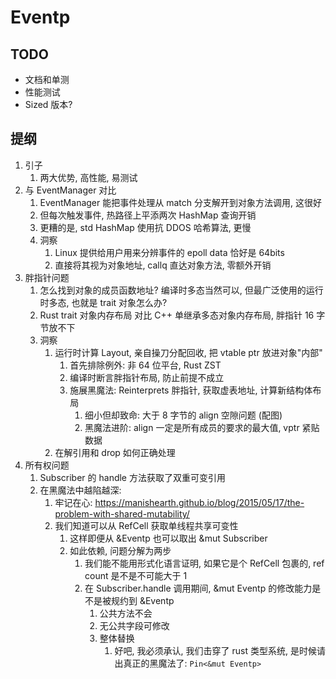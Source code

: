 # Eventp

## TODO

- 文档和单测
- 性能测试
- Sized 版本?

## 提纲

1. 引子
    1. 两大优势, 高性能, 易测试
2. 与 EventManager 对比
    1. EventManager 能把事件处理从 match 分支解开到对象方法调用, 这很好
    2. 但每次触发事件, 热路径上平添两次 HashMap 查询开销
    3. 更糟的是, std HashMap 使用抗 DDOS 哈希算法, 更慢
    4. 洞察
        1. Linux 提供给用户用来分辨事件的 epoll data 恰好是 64bits
        2. 直接将其视为对象地址, callq 直达对象方法, 零额外开销
3. 胖指针问题
    1. 怎么找到对象的成员函数地址? 编译时多态当然可以, 但最广泛使用的运行时多态, 也就是 trait 对象怎么办?
    2. Rust trait 对象内存布局 对比 C++ 单继承多态对象内存布局, 胖指针 16 字节放不下
    3. 洞察
        1. 运行时计算 Layout, 亲自操刀分配回收, 把 vtable ptr 放进对象"内部"
            1. 首先排除例外: 非 64 位平台, Rust ZST
            2. 编译时断言胖指针布局, 防止前提不成立
            3. 施展黑魔法: Reinterprets 胖指针, 获取虚表地址, 计算新结构体布局
                1. 细小但却致命: 大于 8 字节的 align 空隙问题 (配图)
                2. 黑魔法进阶: align 一定是所有成员的要求的最大值, vptr 紧贴数据
        2. 在解引用和 drop 如何正确处理
4. 所有权问题
    1. Subscriber 的 handle 方法获取了双重可变引用
    2. 在黑魔法中越陷越深:
        1. 牢记在心: https://manishearth.github.io/blog/2015/05/17/the-problem-with-shared-mutability/
        2. 我们知道可以从 RefCell 获取单线程共享可变性
            1. 这样即便从 &Eventp 也可以取出 &mut Subscriber
            2. 如此依赖, 问题分解为两步
                1. 我们能不能用形式化语言证明, 如果它是个 RefCell 包裹的, ref count 是不是不可能大于 1
                2. 在 Subscriber.handle 调用期间, &mut Eventp 的修改能力是不是被规约到 &Eventp
                    1. 公共方法不会
                    2. 无公共字段可修改
                    3. 整体替换
                        1. 好吧, 我必须承认, 我们击穿了 rust 类型系统, 是时候请出真正的黑魔法了: `Pin<&mut Eventp>`
